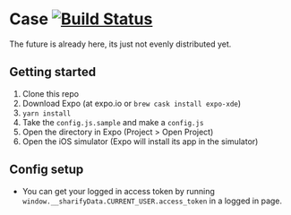 # Case [![Build Status](https://travis-ci.org/aredotna/case.svg?branch=master)](https://travis-ci.org/aredotna/case)
The future is already here, its just not evenly distributed yet.

## Getting started

1. Clone this repo
2. Download Expo (at expo.io or `brew cask install expo-xde`)
3. `yarn install`
4. Take the `config.js.sample` and make a `config.js`
5. Open the directory in Expo (Project > Open Project)
6. Open the iOS simulator (Expo will install its app in the simulator)

## Config setup

* You can get your logged in access token by running `window.__sharifyData.CURRENT_USER.access_token` in a logged in page.

